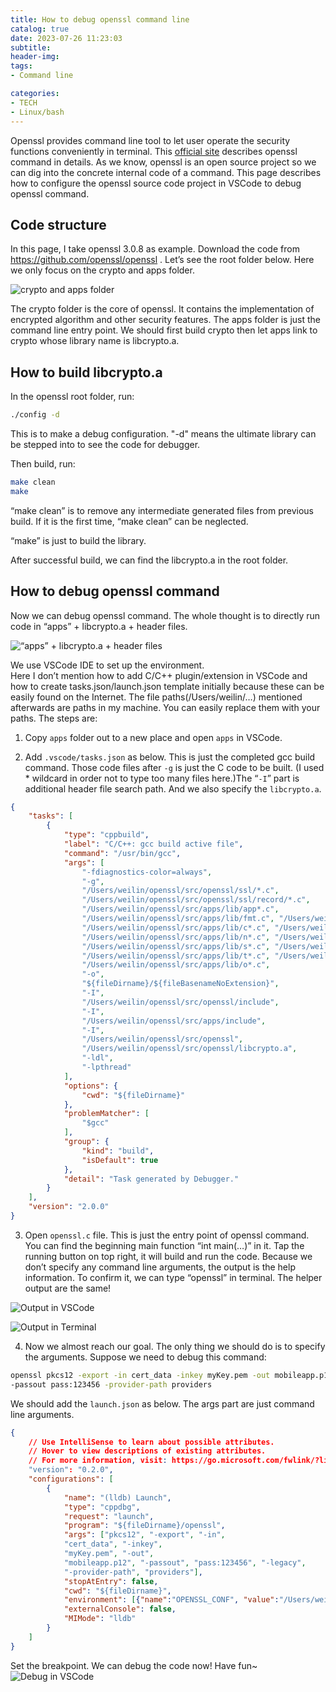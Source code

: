 ```yaml
---
title: How to debug openssl command line
catalog: true
date: 2023-07-26 11:23:03
subtitle:
header-img:
tags:
- Command line

categories:
- TECH
- Linux/bash
---
```


Openssl provides command line tool to let user operate the security functions conveniently in terminal. This [official site](https://www.openssl.org/docs/man3.1/man1/) describes openssl command in details. As we know, openssl is an open source project so we can dig into the concrete internal code of a command. This page describes how to configure the openssl source code project in VSCode to debug openssl command.

## Code structure

In this page, I take openssl 3.0.8 as example. Download the code from <https://github.com/openssl/openssl> . Let’s see the root folder below. Here we only focus on the crypto and apps folder.

![crypto and apps folder](https://raw.githubusercontent.com/CatherineLiyuankun/PictureBed/master/blog/post/How-to-debug-openssl-command-line/openssl1.png)

The crypto folder is the core of openssl. It contains the implementation of encrypted algorithm and other security features. The apps folder is just the command line entry point. We should first build crypto then let apps link to crypto whose library name is libcrypto.a.

## How to build libcrypto.a

In the openssl root folder, run:

```bash
./config -d
```

This is to make a debug configuration. "-d" means the ultimate library can be stepped into to see the code for debugger.

Then build, run:

```bash
make clean
make
```

“make clean” is to remove any intermediate generated files from previous build. If it is the first time, “make clean” can be neglected.

“make” is just to build the library.

After successful build, we can find the libcrypto.a in the root folder.

## How to debug openssl command

Now we can debug openssl command. The whole thought is to directly run code in “apps” + libcrypto.a + header files.

![“apps” + libcrypto.a + header files](https://raw.githubusercontent.com/CatherineLiyuankun/PictureBed/master/blog/post/How-to-debug-openssl-command-line/openssl2.png)

We use VSCode IDE to set up the environment.  
Here I don’t mention how to add C/C++ plugin/extension in VSCode and how to create tasks.json/launch.json template initially because these can be easily found on the Internet.
The file paths(/Users/weilin/…) mentioned afterwards are paths in my machine. You can easily replace them with your paths. The steps are:

1. Copy `apps` folder out to a new place and open `apps` in VSCode.

2. Add `.vscode/tasks.json` as below. This is just the completed gcc build command. Those code files after `-g` is just the C code to be built. (I used * wildcard in order not to type too many files here.)The “`-I`” part is additional header file search path. And we also specify the `libcrypto.a`.

```json
{
    "tasks": [
        {
            "type": "cppbuild",
            "label": "C/C++: gcc build active file",
            "command": "/usr/bin/gcc",
            "args": [
                "-fdiagnostics-color=always",
                "-g",
                "/Users/weilin/openssl/src/openssl/ssl/*.c", 
                "/Users/weilin/openssl/src/openssl/ssl/record/*.c",
                "/Users/weilin/openssl/src/apps/lib/app*.c",
                "/Users/weilin/openssl/src/apps/lib/fmt.c", "/Users/weilin/openssl/src/apps/*.c", 
                "/Users/weilin/openssl/src/apps/lib/c*.c", "/Users/weilin/openssl/src/openssl/ssl/statem/*.c",
                "/Users/weilin/openssl/src/apps/lib/n*.c", "/Users/weilin/openssl/src/apps/lib/e*.c", 
                "/Users/weilin/openssl/src/apps/lib/s*.c", "/Users/weilin/openssl/src/apps/lib/h*.c", 
                "/Users/weilin/openssl/src/apps/lib/t*.c", "/Users/weilin/openssl/src/apps/lib/v*.c",
                "/Users/weilin/openssl/src/apps/lib/o*.c",
                "-o",
                "${fileDirname}/${fileBasenameNoExtension}",
                "-I",
                "/Users/weilin/openssl/src/openssl/include",
                "-I",
                "/Users/weilin/openssl/src/apps/include",
                "-I",
                "/Users/weilin/openssl/src/openssl",
                "/Users/weilin/openssl/src/openssl/libcrypto.a",
                "-ldl",
                "-lpthread"
            ],
            "options": {
                "cwd": "${fileDirname}"
            },
            "problemMatcher": [
                "$gcc"
            ],
            "group": {
                "kind": "build",
                "isDefault": true
            },
            "detail": "Task generated by Debugger."
        }
    ],
    "version": "2.0.0"
}
```

3. Open `openssl.c` file. This is just the entry point of openssl command. You can find the beginning main function “int main(…)” in it. Tap the running button on top right, it will build and run the code. Because we don’t specify any command line arguments, the output is the help information. To confirm it,  we can type “openssl” in terminal. The helper output are the same!

![Output in VSCode](https://raw.githubusercontent.com/CatherineLiyuankun/PictureBed/master/blog/post/How-to-debug-openssl-command-line/openssl3.png)

![Output in Terminal](https://raw.githubusercontent.com/CatherineLiyuankun/PictureBed/master/blog/post/How-to-debug-openssl-command-line/openssl4.png)

4. Now we almost reach our goal. The only thing we should do is to specify the arguments. Suppose we need to debug this command:

```bash
openssl pkcs12 -export -in cert_data -inkey myKey.pem -out mobileapp.p12 \
-passout pass:123456 -provider-path providers
```

We should add the `launch.json` as below. The args part are just command line arguments.

```json
{
    // Use IntelliSense to learn about possible attributes.
    // Hover to view descriptions of existing attributes.
    // For more information, visit: https://go.microsoft.com/fwlink/?linkid=830387
    "version": "0.2.0",
    "configurations": [
        {
            "name": "(lldb) Launch",
            "type": "cppdbg",
            "request": "launch",
            "program": "${fileDirname}/openssl",
            "args": ["pkcs12", "-export", "-in", 
            "cert_data", "-inkey", 
            "myKey.pem", "-out", 
            "mobileapp.p12", "-passout", "pass:123456", "-legacy",
            "-provider-path", "providers"],
            "stopAtEntry": false,
            "cwd": "${fileDirname}",
            "environment": [{"name":"OPENSSL_CONF", "value":"/Users/weilin/openssl/src/apps/openssl.cnf"}],
            "externalConsole": false,
            "MIMode": "lldb"
        }
    ]
}
```

Set the breakpoint. We can debug the code now! Have fun~
![Debug in VSCode](https://raw.githubusercontent.com/CatherineLiyuankun/PictureBed/master/blog/post/How-to-debug-openssl-command-line/openssl5.png)

